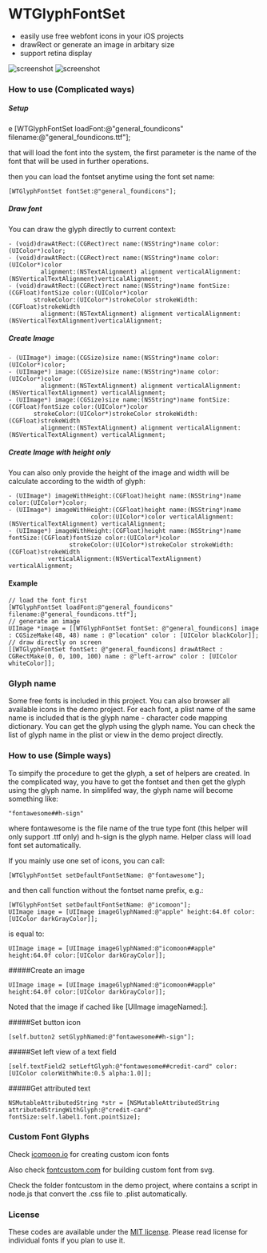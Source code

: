 WTGlyphFontSet
==============

- easily use free webfont icons in your iOS projects
- drawRect or generate an image in arbitary size
- support retina display

![screenshot](https://github.com/waterlou/WTGlyphFontSet/raw/master/screenshot.png)
![screenshot](https://github.com/waterlou/WTGlyphFontSet/raw/master/screenshot2.png)

### How to use (Complicated ways)

##### Setup
e
	[WTGlyphFontSet loadFont:@"general_foundicons" filename:@"general_foundicons.ttf"];

that will load the font into the system, the first parameter is the name of the font that will be used in further operations.

then you can load the fontset anytime using the font set name:

	[WTGlyphFontSet fontSet:@"general_foundicons"];

##### Draw font

You can draw the glyph directly to current context:

	- (void)drawAtRect:(CGRect)rect name:(NSString*)name color:(UIColor*)color;
	- (void)drawAtRect:(CGRect)rect name:(NSString*)name color:(UIColor*)color
	         alignment:(NSTextAlignment) alignment verticalAlignment:(NSVerticalTextAlignment)verticalAlignment;
	- (void)drawAtRect:(CGRect)rect name:(NSString*)name fontSize:(CGFloat)fontSize color:(UIColor*)color
	       strokeColor:(UIColor*)strokeColor strokeWidth:(CGFloat)strokeWidth
	         alignment:(NSTextAlignment) alignment verticalAlignment:(NSVerticalTextAlignment)verticalAlignment;

##### Create Image

	- (UIImage*) image:(CGSize)size name:(NSString*)name color:(UIColor*)color;
	- (UIImage*) image:(CGSize)size name:(NSString*)name color:(UIColor*)color
	         alignment:(NSTextAlignment) alignment verticalAlignment:(NSVerticalTextAlignment) verticalAlignment;
	- (UIImage*) image:(CGSize)size name:(NSString*)name fontSize:(CGFloat)fontSize color:(UIColor*)color
	       strokeColor:(UIColor*)strokeColor strokeWidth:(CGFloat)strokeWidth
	         alignment:(NSTextAlignment) alignment verticalAlignment:(NSVerticalTextAlignment) verticalAlignment;

##### Create Image with height only

You can also only provide the height of the image and width will be calculate according to the width of glyph:

	- (UIImage*) imageWithHeight:(CGFloat)height name:(NSString*)name color:(UIColor*)color;
	- (UIImage*) imageWithHeight:(CGFloat)height name:(NSString*)name
	                       color:(UIColor*)color verticalAlignment:(NSVerticalTextAlignment) verticalAlignment;
	- (UIImage*) imageWithHeight:(CGFloat)height name:(NSString*)name fontSize:(CGFloat)fontSize color:(UIColor*)color
	                 strokeColor:(UIColor*)strokeColor strokeWidth:(CGFloat)strokeWidth
	           verticalAlignment:(NSVerticalTextAlignment) verticalAlignment;

#### Example

    // load the font first
	[WTGlyphFontSet loadFont:@"general_foundicons" filename:@"general_foundicons.ttf"];
    // generate an image
    UIImage *image = [[WTGlyphFontSet fontSet: @"general_foundicons] image : CGSizeMake(48, 48) name : @"location" color : [UIColor blackColor]];
    // draw directly on screen
    [[WTGlyphFontSet fontSet: @"general_foundicons] drawAtRect : CGRectMake(0, 0, 100, 100) name : @"left-arrow" color : [UIColor whiteColor]];

### Glyph name

Some free fonts is included in this project.  You can also browser all available icons in the demo project.  For each font, a plist name of the same name is included that is the glyph name - character code mapping dictionary. You can get the glyph using the glyph name.  You can check the list of glyph name in the plist or view  in the demo project directly.

### How to use (Simple ways)

To simpify the procedure to get the glyph, a set of helpers are created.  In the complicated way, you have to get the fontset and then get the glyph using the glyph name.  In simplifed way, the glyph name will become something like:

	"fontawesome##h-sign"
	
where fontawesome is the file name of the true type font (this helper will only support .ttf only) and h-sign is the glyph name.  Helper class will load font set automatically.

If you mainly use one set of icons, you can call:

	[WTGlyphFontSet setDefaultFontSetName: @"fontawesome"];

and then call function without the fontset name prefix, e.g.:

	[WTGlyphFontSet setDefaultFontSetName: @"icomoon"];
	UIImage image = [UIImage imageGlyphNamed:@"apple" height:64.0f color:[UIColor darkGrayColor]];
	
is equal to:

	UIImage image = [UIImage imageGlyphNamed:@"icomoon##apple" height:64.0f color:[UIColor darkGrayColor]];



#####Create an image

	UIImage image = [UIImage imageGlyphNamed:@"icomoon##apple" height:64.0f color:[UIColor darkGrayColor]];
	
Noted that the image if cached like [UIImage imageNamed:].
	
#####Set button icon

	[self.button2 setGlyphNamed:@"fontawesome##h-sign"];
	
#####Set left view of a text field

	[self.textField2 setLeftGlyph:@"fontawesome##credit-card" color:[UIColor colorWithWhite:0.5 alpha:1.0]];
	
#####Get attributed text

	NSMutableAttributedString *str = [NSMutableAttributedString attributedStringWithGlyph:@"credit-card" fontSize:self.label1.font.pointSize];

### Custom Font Glyphs

Check [icomoon.io](http://icomoon.io) for creating custom icon fonts

Also check [fontcustom.com](http://fontcustom.com) for building custom font from svg.

Check the folder fontcustom in the demo project, where contains a script in node.js that convert the .css file to .plist automatically.

### License

These codes are available under the [MIT license](http://www.opensource.org/licenses/mit-license.php).
Please read license for individual fonts if you plan to use it. 

